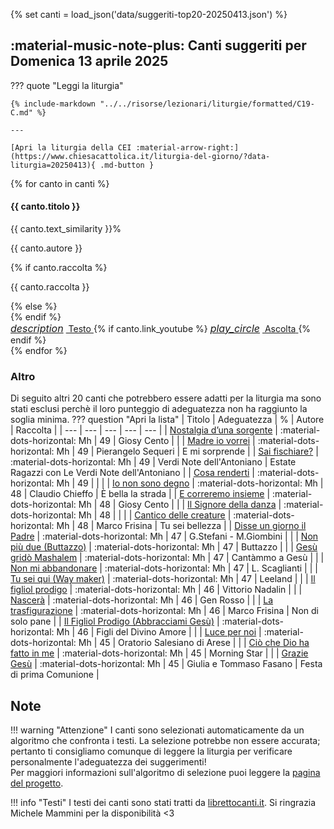 {% set canti = load_json('data/suggeriti-top20-20250413.json') %}

## <span id="canti-suggeriti" class="text-primary-700 font-bold"> :material-music-note-plus: Canti suggeriti per Domenica 13 aprile 2025</span>

??? quote "Leggi la liturgia"

    {% include-markdown "../../risorse/lezionari/liturgie/formatted/C19-C.md" %}

    ---

    [Apri la liturgia della CEI :material-arrow-right:](https://www.chiesacattolica.it/liturgia-del-giorno/?data-liturgia=20250413){ .md-button }

<div class="grid md:grid-cols-2 lg:grid-cols-3 gap-6 mb-8">
  {% for canto in canti %}
  <div class="bg-white rounded-lg shadow-md overflow-hidden border-t-4 border-accent-500 flex flex-col">
    <div class="p-5 flex-grow">
      <div class="flex justify-between items-start">
        <h4 class="text-lg font-bold text-gray-800 mb-2">{{ canto.titolo }}</h4>
        <span class="bg-accent-100 text-accent-800 text-sm font-semibold rounded-full px-3 py-1">{{ canto.text_similarity }}%</span>
      </div>
      <p class="text-sm text-gray-600 mb-1">{{ canto.autore }}</p>
      {% if canto.raccolta %}
      <p class="text-sm text-gray-500 italic mb-3">{{ canto.raccolta }}</p>
      {% else %}
      <div class="mb-3"></div>
      {% endif %}
    </div>
    <div class="bg-gray-50 p-3 border-t border-gray-100 flex justify-between items-center">
      <a href="https://www.librettocanti.it/canto/{{ canto.titolo | lower | replace(' ', '-') }}-{{ canto.id_canti }}" class="text-accent-600 hover:text-accent-800 text-sm font-medium" target="_blank">
        <span class="flex items-center"><i class="material-icons" style="font-size: 1rem; margin-right: 0.25rem;">description</i> Testo</span>
      </a>
      {% if canto.link_youtube %}
      <a href="https://www.youtube.com/watch?v={{ canto.link_youtube }}" class="text-red-600 hover:text-red-800 text-sm font-medium" target="_blank">
        <span class="flex items-center"><i class="material-icons" style="font-size: 1rem; margin-right: 0.25rem;">play_circle</i> Ascolta</span>
      </a>
      {% endif %}
    </div>
  </div>
  {% endfor %}
</div>


### Altro
Di seguito altri 20 canti che potrebbero essere adatti per la liturgia ma sono stati esclusi perchè il loro punteggio di adeguatezza non ha raggiunto la soglia minima.
??? question "Apri la lista"
    | Titolo | Adeguatezza | % | Autore | Raccolta |
    | --- | --- | --- | --- | --- |
    | [Nostalgia d’una sorgente](https://www.librettocanti.it/canto/nostalgia-d-una-sorgente-327) | :material-dots-horizontal: Mh | 49 | Giosy Cento |  |
    | [Madre io vorrei](https://www.librettocanti.it/canto/madre-io-vorrei-295) | :material-dots-horizontal: Mh | 49 | Pierangelo Sequeri | E mi sorprende |
    | [Sai fischiare?](https://www.librettocanti.it/canto/sai-fischiare-2099) | :material-dots-horizontal: Mh | 49 | Verdi Note dell'Antoniano | Estate Ragazzi con Le Verdi Note dell'Antoniano |
    | [Cosa renderti](https://www.librettocanti.it/canto/cosa-renderti-2233) | :material-dots-horizontal: Mh | 49 |  |  |
    | [Io non sono degno](https://www.librettocanti.it/canto/io-non-sono-degno-253) | :material-dots-horizontal: Mh | 48 | Claudio Chieffo | È bella la strada |
    | [E correremo insieme](https://www.librettocanti.it/canto/e-correremo-insieme-169) | :material-dots-horizontal: Mh | 48 | Giosy Cento |  |
    | [Il Signore della danza](https://www.librettocanti.it/canto/il-signore-della-danza-1555) | :material-dots-horizontal: Mh | 48 |  |  |
    | [Cantico delle creature](https://www.librettocanti.it/canto/cantico-delle-creature-2203) | :material-dots-horizontal: Mh | 48 | Marco Frisina | Tu sei bellezza |
    | [Disse un giorno il Padre](https://www.librettocanti.it/canto/disse-un-giorno-il-padre-2728) | :material-dots-horizontal: Mh | 47 | G.Stefani - M.Giombini  |  |
    | [Non più due (Buttazzo)](https://www.librettocanti.it/canto/non-pi-due-buttazzo-1467) | :material-dots-horizontal: Mh | 47 | Buttazzo |  |
    | [Gesù gridò Mashalem](https://www.librettocanti.it/canto/ges-grid-mashalem-1597) | :material-dots-horizontal: Mh | 47 | Cantàmmo a Gesù |  |
    | [Non mi abbandonare](https://www.librettocanti.it/canto/non-mi-abbandonare-1775) | :material-dots-horizontal: Mh | 47 | L. Scaglianti |  |
    | [Tu sei qui (Way maker)](https://www.librettocanti.it/canto/tu-sei-qui-way-maker-2575) | :material-dots-horizontal: Mh | 47 | Leeland |  |
    | [Il figliol prodigo](https://www.librettocanti.it/canto/il-figliol-prodigo-227) | :material-dots-horizontal: Mh | 46 | Vittorio Nadalin |  |
    | [Nascerà](https://www.librettocanti.it/canto/nascer-2550) | :material-dots-horizontal: Mh | 46 | Gen Rosso |  |
    | [La trasfigurazione](https://www.librettocanti.it/canto/la-trasfigurazione-2269) | :material-dots-horizontal: Mh | 46 | Marco Frisina | Non di solo pane |
    | [Il Figliol Prodigo (Abbracciami Gesù)](https://www.librettocanti.it/canto/il-figliol-prodigo-abbracciami-ges-1596) | :material-dots-horizontal: Mh | 46 | Figli del Divino Amore |  |
    | [Luce per noi](https://www.librettocanti.it/canto/luce-per-noi-2104) | :material-dots-horizontal: Mh | 45 | Oratorio Salesiano di Arese |  |
    | [Ciò che Dio ha fatto in me](https://www.librettocanti.it/canto/ci-che-dio-ha-fatto-in-me-1818) | :material-dots-horizontal: Mh | 45 | Morning Star |  |
    | [Grazie Gesù](https://www.librettocanti.it/canto/grazie-ges-2453) | :material-dots-horizontal: Mh | 45 | Giulia e Tommaso Fasano | Festa di prima Comunione |
## Note
!!! warning "Attenzione"
    I canti sono selezionati automaticamente da un algoritmo che confronta i testi. La selezione potrebbe non essere accurata; pertanto ti consigliamo comunque di leggere la liturgia per verificare personalmente l'adeguatezza dei suggerimenti!<br>Per maggiori informazioni sull'algoritmo di selezione puoi leggere la [pagina del progetto](https://hildegard.it/progetto/).

!!! info "Testi"
    I testi dei canti sono stati tratti da [librettocanti.it](https://www.librettocanti.it/). Si ringrazia Michele Mammini per la disponibilità <3


